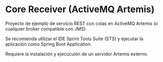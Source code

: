 Core Receiver (ActiveMQ Artemis)
===========================
Proyecto de ejemplo de servicio REST con colas en ActiveMQ Artemis (o cualquier broker compatible con JMS).

Se recomienda utilizar el IDE Sprint Tools Suite (STS) y ejecutar la aplicación como Spring Boot Application.

Requiere la instalación y ejecucuión de un servidor Artemis externo.